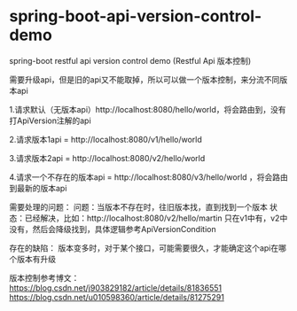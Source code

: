 # spring-boot-api-version-control-demo
spring-boot restful api version control demo (Restful Api 版本控制)


需要升级api，但是旧的api又不能取掉，所以可以做一个版本控制，来分流不同版本api

1.请求默认（无版本api）http://localhost:8080/hello/world，将会路由到，没有打ApiVersion注解的api

2.请求版本1api = http://localhost:8080/v1/hello/world

3.请求版本2api = http://localhost:8080/v2/hello/world

4.请求一个不存在的版本api = http://localhost:8080/v3/hello/world ，将会路由到最新的版本api

需要处理的问题：
问题：当版本不存在时，往旧版本找，直到找到一个版本
状态：已经解决，比如：http://localhost:8080/v2/hello/martin 只在v1中有，v2中没有，然后会降级找到，具体逻辑参考ApiVersionCondition



存在的缺陷：
版本变多时，对于某个接口，可能需要很久，才能确定这个api在哪个版本有升级

版本控制参考博文：
https://blog.csdn.net/j903829182/article/details/81836551 
https://blog.csdn.net/u010598360/article/details/81275291
